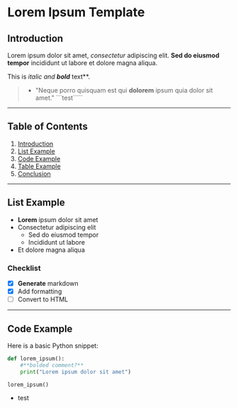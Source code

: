 # Lorem Ipsum Template

## Introduction

Lorem ipsum dolor sit amet, *consectetur* adipiscing elit. **Sed do eiusmod tempor** incididunt ut labore et dolore magna aliqua.

This is *italic and **bold*** text**.

> - "Neque porro quisquam est qui **dolorem** ipsum quia dolor sit amet." ```test`````

---

## Table of Contents

1. [Introduction](#introduction)
2. [List Example](#list-example)
3. [Code Example](#code-example)
4. [Table Example](#table-example)
5. [Conclusion](#conclusion)

---

## **List** **Example**

- **Lorem** ipsum dolor sit amet
- Consectetur adipiscing elit
  - Sed do eiusmod tempor
  - Incididunt ut labore
- Et dolore magna aliqua

### Checklist

- [x] **Generate** markdown
- [x] Add formatting
- [ ] Convert to HTML

---

## Code Example

Here is a basic Python snippet:

```python
def lorem_ipsum():
    #**bolded comment?**
    print("Lorem ipsum dolor sit amet")

lorem_ipsum()
```

- test
